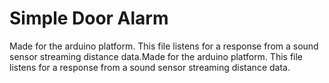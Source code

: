 # Simple Door Alarm
Made for the arduino platform. This file listens for a response from a sound sensor streaming distance data.Made for the arduino platform. This file listens for a response from a sound sensor streaming distance data. 
